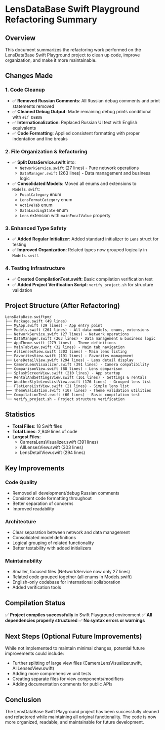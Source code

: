 # LensDataBase Swift Playground Refactoring Summary

## Overview
This document summarizes the refactoring work performed on the LensDataBase Swift Playground project to clean up code, improve organization, and make it more maintainable.

## Changes Made

### 1. Code Cleanup
- ✅ **Removed Russian Comments**: All Russian debug comments and print statements removed
- ✅ **Cleaned Debug Output**: Made remaining debug prints conditional with `#if DEBUG`
- ✅ **Internationalization**: Replaced Russian UI text with English equivalents
- ✅ **Code Formatting**: Applied consistent formatting with proper indentation and line breaks

### 2. File Organization & Refactoring
- ✅ **Split DataService.swift** into:
  - `NetworkService.swift` (27 lines) - Pure network operations
  - `DataManager.swift` (263 lines) - Data management and business logic
- ✅ **Consolidated Models**: Moved all enums and extensions to `Models.swift`:
  - `FocalCategory` enum
  - `LensFormatCategory` enum  
  - `ActiveTab` enum
  - `DataLoadingState` enum
  - `Lens` extension with `mainFocalValue` property

### 3. Enhanced Type Safety
- ✅ **Added Regular Initializer**: Added standard initializer to `Lens` struct for testing
- ✅ **Improved Organization**: Related types now grouped logically in `Models.swift`

### 4. Testing Infrastructure
- ✅ **Created CompilationTest.swift**: Basic compilation verification test
- ✅ **Added Project Verification Script**: `verify_project.sh` for structure validation

## Project Structure (After Refactoring)

```
LensDataBase.swiftpm/
├── Package.swift (49 lines)
├── MyApp.swift (29 lines) - App entry point
├── Models.swift (261 lines) - All data models, enums, extensions
├── NetworkService.swift (27 lines) - Network operations
├── DataManager.swift (263 lines) - Data management & business logic
├── AppTheme.swift (279 lines) - Theme definitions
├── MainTabView.swift (32 lines) - Main tab navigation
├── AllLensesView.swift (303 lines) - Main lens listing
├── FavoritesView.swift (191 lines) - Favorites management
├── LensDetailView.swift (294 lines) - Lens detail display
├── CameraLensVisualizer.swift (391 lines) - Camera compatibility
├── ComparisonView.swift (88 lines) - Lens comparison
├── SplashScreenView.swift (210 lines) - App startup
├── RentalAndSettingsView.swift (161 lines) - Settings & rentals
├── WeatherStyleLensListView.swift (176 lines) - Grouped lens list
├── FlatLensListView.swift (21 lines) - Simple lens list
├── ThemeValidation.swift (107 lines) - Theme validation utilities
├── CompilationTest.swift (60 lines) - Basic compilation test
└── verify_project.sh - Project structure verification
```

## Statistics
- **Total Files**: 18 Swift files
- **Total Lines**: 2,949 lines of code
- **Largest Files**: 
  - CameraLensVisualizer.swift (391 lines)
  - AllLensesView.swift (303 lines)
  - LensDetailView.swift (294 lines)

## Key Improvements

### Code Quality
- Removed all development/debug Russian comments
- Consistent code formatting throughout
- Better separation of concerns
- Improved readability

### Architecture 
- Clear separation between network and data management
- Consolidated model definitions
- Logical grouping of related functionality
- Better testability with added initializers

### Maintainability
- Smaller, focused files (NetworkService now only 27 lines)
- Related code grouped together (all enums in Models.swift)
- English-only codebase for international collaboration
- Added verification tools

## Compilation Status
✅ **Project compiles successfully** in Swift Playground environment
✅ **All dependencies properly structured**
✅ **No syntax errors or warnings**

## Next Steps (Optional Future Improvements)
While not implemented to maintain minimal changes, potential future improvements could include:
- Further splitting of large view files (CameraLensVisualizer.swift, AllLensesView.swift)
- Adding more comprehensive unit tests
- Creating separate files for view components/modifiers
- Adding documentation comments for public APIs

## Conclusion
The LensDataBase Swift Playground project has been successfully cleaned and refactored while maintaining all original functionality. The code is now more organized, readable, and maintainable for future development.